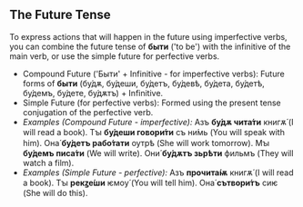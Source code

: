 ## The Future Tense

To express actions that will happen in the future using imperfective verbs, you can combine the future tense of __быти__ ('to be') with the infinitive of the main verb, or use the simple future for perfective verbs.

*   Compound Future ('Быти' + Infinitive - for imperfective verbs): Future forms of __быти__ (бу́дѫ, бу́деши, бу́детъ, бу́девѣ, бу́дета, бу́детѣ, бу́демъ, бу́дете, бу́дѫтъ) + Infinitive.
*   Simple Future (for perfective verbs): Formed using the present tense conjugation of the perfective verb.
*   _Examples (Compound Future - imperfective):_ Азъ __бу́дѫ чита́ти__ книгѫ́ (I will read a book). Тꙑ __бу́деши говори́ти__ съ ни́мь (You will speak with him). Она́ __бу́детъ рабо́тати__ оутрѣ (She will work tomorrow). Мꙑ __бу́демъ писа́ти__ (We will write). Они́ __бу́дѫтъ зьрѣти__ фильмъ (They will watch a film).
*   _Examples (Simple Future - perfective):_ Азъ __прочита́ѭ__ книгѫ́ (I will read a book). Тꙑ __рекꙁе́ши__ ѥмоу́ (You will tell him). Она́ __сътвори́тъ__ сиѥ (She will do this).